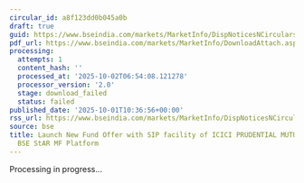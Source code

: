 ```yaml
---
circular_id: a8f123dd0b045a0b
draft: true
guid: https://www.bseindia.com/markets/MarketInfo/DispNoticesNCirculars.aspx?Noticeid={E9DE0D85-57DE-428B-869A-26E3D8F4EC2E}&noticeno=20251001-26&dt=10/01/2025&icount=26&totcount=83&flag=0
pdf_url: https://www.bseindia.com/markets/MarketInfo/DownloadAttach.aspx?id=20251001-26&attachedId=
processing:
  attempts: 1
  content_hash: ''
  processed_at: '2025-10-02T06:54:08.121278'
  processor_version: '2.0'
  stage: download_failed
  status: failed
published_date: '2025-10-01T10:36:56+00:00'
rss_url: https://www.bseindia.com/markets/MarketInfo/DispNoticesNCirculars.aspx?Noticeid={E9DE0D85-57DE-428B-869A-26E3D8F4EC2E}&noticeno=20251001-26&dt=10/01/2025&icount=26&totcount=83&flag=0
source: bse
title: Launch New Fund Offer with SIP facility of ICICI PRUDENTIAL MUTUAL FUND on
  BSE StAR MF Platform
---
```


Processing in progress...